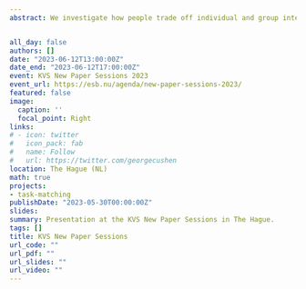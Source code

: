 ```yaml
---
abstract: We investigate how people trade off individual and group interests in a setting of strategic interaction with imperfect information about private benefits of a specific action. In a large-scale online experiment with 2600 subjects, we compare three information provision settings and their impact on people's choices and resulting social welfare. Contrary to theoretical predictions, we find that a partial-information policy designed to maximize group welfare does not improve upon a full information benchmark even when individual and group objectives are aligned. In a setting where individual and group interests clash, in accordance with theoretical predictions, additional information provided by the same partial-information policy is ignored by the subjects. Our results are robust to accounting for different types of risk- and social- preferences, and various types of subject errors.


all_day: false
authors: []
date: "2023-06-12T13:00:00Z"
date_end: "2023-06-12T17:00:00Z"
event: KVS New Paper Sessions 2023
event_url: https://esb.nu/agenda/new-paper-sessions-2023/
featured: false
image:
  caption: ''
  focal_point: Right
links:
# - icon: twitter
#   icon_pack: fab
#   name: Follow
#   url: https://twitter.com/georgecushen
location: The Hague (NL)
math: true
projects:
- task-matching
publishDate: "2023-05-30T00:00:00Z"
slides: 
summary: Presentation at the KVS New Paper Sessions in The Hague.
tags: []
title: KVS New Paper Sessions
url_code: ""
url_pdf: ""
url_slides: ""
url_video: ""
---
```


